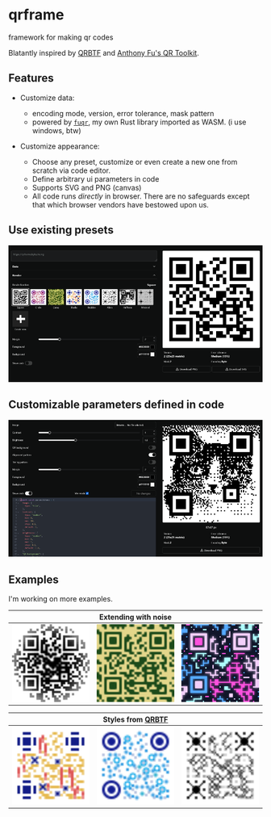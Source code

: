 # qrframe

framework for making qr codes

Blatantly inspired by [QRBTF](https://qrbtf.com) and [Anthony Fu's QR Toolkit](https://qrcode.antfu.me).

## Features

- Customize data:
  - encoding mode, version, error tolerance, mask pattern
  - powered by [`fuqr`](https://github.com/zhengkyl/fuqr), my own Rust library imported as WASM. (i use windows, btw)

- Customize appearance:
  - Choose any preset, customize or even create a new one from scratch via code editor.
  - Define arbitrary ui parameters in code
  - Supports SVG and PNG (canvas)
  - All code runs *directly* in browser. There are no safeguards except that which browser vendors have bestowed upon us.

## Use existing presets

![style select ui](./examples/ui1.png)

## Customizable parameters defined in code

![code and parameter editor ui](./examples/ui2.png)

## Examples

I'm working on more examples.

<table>
  <thead>
    <tr>
      <th colspan="3">Extending with noise</th>
    </tr>
  </thead>
  <tbody>
  <tr>
    <td>
      <img src="./examples/circle.svg" width="300"/>
    </td>
    <td>
      <img src="./examples/camo.svg" width="300"/>
    </td>
    <td>
      <img src="./examples/neon.svg" width="300"/>
    </td>
  </tr>
  </tbody>
</table>

<table>
  <thead>
    <tr>
      <th colspan="3">Styles from <a href="https://qrbtf.com">QRBTF</a></th>
    </tr>
  </thead>
  <tbody>
  <tr>
    <td>
      <img src="./examples/blocks.svg" width="300"/>
    </td>
    <td>
      <img src="./examples/bubbles.svg" width="300"/>
    </td>
    <td>
      <img src="./examples/alien.svg" width="300"/>
    </td>
  </tr>
  </tbody>
</table>
